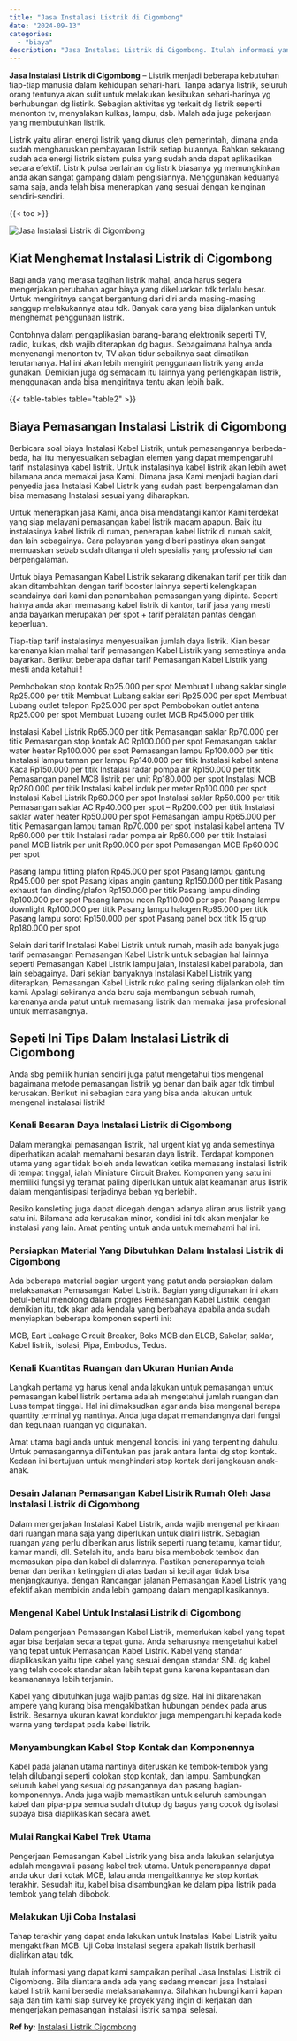 ```yaml
---
title: "Jasa Instalasi Listrik di Cigombong"
date: "2024-09-13"
categories: 
  - "biaya"
description: "Jasa Instalasi Listrik di Cigombong. Itulah informasi yang dapat kami sampaikan perihal Jasa Instalasi Listrik di Cigombong. Bila diantara anda ada yang seda..."
---
```


**Jasa Instalasi Listrik di Cigombong** – Listrik menjadi beberapa kebutuhan tiap-tiap manusia dalam kehidupan sehari-hari. Tanpa adanya listrik, seluruh orang tentunya akan sulit untuk melakukan kesibukan sehari-harinya yg berhubungan dg listirik. Sebagian aktivitas yg terkait dg listrik seperti menonton tv, menyalakan kulkas, lampu, dsb. Malah ada juga pekerjaan yang membutuhkan listrik.

Listrik yaitu aliran energi listrik yang diurus oleh pemerintah, dimana anda sudah mengharuskan pembayaran listrik setiap bulannya. Bahkan sekarang sudah ada energi listrik sistem pulsa yang sudah anda dapat aplikasikan secara efektif. Listrik pulsa berlainan dg listrik biasanya yg memungkinkan anda akan sangat gampang dalam pengisiannya. Menggunakan keduanya sama saja, anda telah bisa menerapkan yang sesuai dengan keinginan sendiri-sendiri.

{{< toc >}}

![Jasa Instalasi Listrik di Cigombong](/images/instalasi-listrik-murah39.png)

## Kiat Menghemat Instalasi Listrik di Cigombong

Bagi anda yang merasa tagihan listrik mahal, anda harus segera mengerjakan perubahan agar biaya yang dikeluarkan tdk terlalu besar. Untuk mengiritnya sangat bergantung dari diri anda masing-masing sanggup melakukannya atau tdk. Banyak cara yang bisa dijalankan untuk menghemat penggunaan listrik.

Contohnya dalam pengaplikasian barang-barang elektronik seperti TV, radio, kulkas, dsb wajib diterapkan dg bagus. Sebagaimana halnya anda menyenangi menonton tv, TV akan tidur sebaiknya saat dimatikan terutamanya. Hal ini akan lebih mengirit penggunaan listrik yang anda gunakan. Demikian juga dg semacam itu lainnya yang perlengkapan listrik, menggunakan anda bisa mengiritnya tentu akan lebih baik.

{{< table-tables table="table2" >}}

## Biaya Pemasangan Instalasi Listrik di Cigombong

Berbicara soal biaya Instalasi Kabel Listrik, untuk pemasangannya berbeda-beda, hal itu menyesuaikan sebagian elemen yang dapat mempengaruhi tarif instalasinya kabel listrik. Untuk instalasinya kabel listrik akan lebih awet bilamana anda memakai jasa Kami. Dimana jasa Kami menjadi bagian dari penyedia jasa Instalasi Kabel Listrik yang sudah pasti berpengalaman dan bisa memasang Instalasi sesuai yang diharapkan.

Untuk menerapkan jasa Kami, anda bisa mendatangi kantor Kami terdekat yang siap melayani pemasangan kabel listrik macam apapun. Baik itu instalasinya kabel listrik di rumah, penerapan kabel listrik di rumah sakit, dan lain sebagainya. Cara pelayanan yang diberi pastinya akan sangat memuaskan sebab sudah ditangani oleh spesialis yang professional dan berpengalaman.

Untuk biaya Pemasangan Kabel Listrik sekarang dikenakan tarif per titik dan akan ditambahkan dengan tarif booster lainnya seperti kelengkapan seandainya dari kami dan penambahan pemasangan yang dipinta. Seperti halnya anda akan memasang kabel listrik di kantor, tarif jasa yang mesti anda bayarkan merupakan per spot + tarif peralatan pantas dengan keperluan.

Tiap-tiap tarif instalasinya menyesuaikan jumlah daya listrik. Kian besar karenanya kian mahal tarif pemasangan Kabel Listrik yang semestinya anda bayarkan. Berikut beberapa daftar tarif Pemasangan Kabel Listrik yang mesti anda ketahui !

Pembobokan stop kontak Rp25.000 per spot Membuat Lubang saklar single Rp25.000 per titik Membuat Lubang saklar seri Rp25.000 per spot Membuat Lubang outlet telepon Rp25.000 per spot Pembobokan outlet antena Rp25.000 per spot Membuat Lubang outlet MCB Rp45.000 per titik

Instalasi Kabel Listrik Rp65.000 per titik Pemasangan saklar Rp70.000 per titik Pemasangan stop kontak AC Rp100.000 per spot Pemasangan saklar water heater Rp100.000 per spot Pemasangan lampu Rp100.000 per titik Instalasi lampu taman per lampu Rp140.000 per titik Instalasi kabel antena Kaca Rp150.000 per titik Instalasi radar pompa air Rp150.000 per titik Pemasangan panel MCB listrik per unit Rp180.000 per spot Instalasi MCB Rp280.000 per titik Instalasi kabel induk per meter Rp100.000 per spot Instalasi Kabel Listrik Rp60.000 per spot Instalasi saklar Rp50.000 per titik Pemasangan saklar AC Rp40.000 per spot – Rp200.000 per titik Instalasi saklar water heater Rp50.000 per spot Pemasangan lampu Rp65.000 per titik Pemasangan lampu taman Rp70.000 per spot Instalasi kabel antena TV Rp60.000 per titik Instalasi radar pompa air Rp60.000 per titik Instalasi panel MCB listrik per unit Rp90.000 per spot Pemasangan MCB Rp60.000 per spot

Pasang lampu fitting plafon Rp45.000 per spot Pasang lampu gantung Rp45.000 per spot Pasang kipas angin gantung Rp150.000 per titik Pasang exhaust fan dinding/plafon Rp150.000 per titik Pasang lampu dinding Rp100.000 per spot Pasang lampu neon Rp110.000 per spot Pasang lampu downlight Rp100.000 per titik Pasang lampu halogen Rp95.000 per titik Pasang lampu sorot Rp150.000 per spot Pasang panel box titik 15 grup Rp180.000 per spot

Selain dari tarif Instalasi Kabel Listrik untuk rumah, masih ada banyak juga tarif pemasangan Pemasangan Kabel Listrik untuk sebagian hal lainnya seperti Pemasangan Kabel Listrik lampu jalan, Instalasi kabel parabola, dan lain sebagainya. Dari sekian banyaknya Instalasi Kabel Listrik yang diterapkan, Pemasangan Kabel Listrik ruko paling sering dijalankan oleh tim kami. Apalagi sekiranya anda baru saja membangun sebuah rumah, karenanya anda patut untuk memasang listrik dan memakai jasa profesional untuk memasangnya.

## Sepeti Ini Tips Dalam Instalasi Listrik di Cigombong


Anda sbg pemilik hunian sendiri juga patut mengetahui tips mengenal bagaimana metode pemasangan listrik yg benar dan baik agar tdk timbul kerusakan. Berikut ini sebagian cara yang bisa anda lakukan untuk mengenal instalasai listrik!

### Kenali Besaran Daya Instalasi Listrik di Cigombong

Dalam merangkai pemasangan listrik, hal urgent kiat yg anda semestinya diperhatikan adalah memahami besaran daya listrik. Terdapat komponen utama yang agar tidak boleh anda lewatkan ketika memasang instalasi listrik di tempat tinggal, ialah Miniature Circuit Braker. Komponen yang satu ini memiliki fungsi yg teramat paling diperlukan untuk alat keamanan arus listrik dalam mengantisipasi terjadinya beban yg berlebih.

Resiko konsleting juga dapat dicegah dengan adanya aliran arus listrik yang satu ini. Bilamana ada kerusakan minor, kondisi ini tdk akan menjalar ke instalasi yang lain. Amat penting untuk anda untuk memahami hal ini.

### Persiapkan Material Yang Dibutuhkan Dalam Instalasi Listrik di Cigombong

Ada beberapa material bagian urgent yang patut anda persiapkan dalam melaksanakan Pemasangan Kabel Listrik. Bagian yang digunakan ini akan betul-betul menolong dalam progres Pemasangan Kabel Listrik. dengan demikian itu, tdk akan ada kendala yang berbahaya apabila anda sudah menyiapkan beberapa komponen seperti ini:

MCB, Eart Leakage Circuit Breaker, Boks MCB dan ELCB, Sakelar, saklar, Kabel listrik, Isolasi, Pipa, Embodus, Tedus.

### Kenali Kuantitas Ruangan dan Ukuran Hunian Anda

Langkah pertama yg harus kenal anda lakukan untuk pemasangan untuk pemasangan kabel listrik pertama adalah mengetahui jumlah ruangan dan Luas tempat tinggal. Hal ini dimaksudkan agar anda bisa mengenal berapa quantity terminal yg nantinya. Anda juga dapat memandangnya dari fungsi dan kegunaan ruangan yg digunakan.

Amat utama bagi anda untuk mengenal kondisi ini yang terpenting dahulu. Untuk pemasangannya diTentukan pas jarak antara lantai dg stop kontak. Kedaan ini bertujuan untuk menghindari stop kontak dari jangkauan anak-anak.

### Desain Jalanan Pemasangan Kabel Listrik Rumah Oleh Jasa Instalasi Listrik di Cigombong

Dalam mengerjakan Instalasi Kabel Listrik, anda wajib mengenal perkiraan dari ruangan mana saja yang diperlukan untuk dialiri listrik. Sebagian ruangan yang perlu diberikan arus listrik seperti ruang tetamu, kamar tidur, kamar mandi, dll. Setelah itu, anda baru bisa membobok tembok dan memasukan pipa dan kabel di dalamnya. Pastikan penerapannya telah benar dan berikan ketinggian di atas badan si kecil agar tidak bisa menjangkaunya. dengan Rancangan jalanan Pemasangan Kabel Listrik yang efektif akan membikin anda lebih gampang dalam mengaplikasikannya.

### Mengenal Kabel Untuk Instalasi Listrik di Cigombong

Dalam pengerjaan Pemasangan Kabel Listrik, memerlukan kabel yang tepat agar bisa berjalan secara tepat guna. Anda seharusnya mengetahui kabel yang tepat untuk Pemasangan Kabel Listrik. Kabel yang standar diaplikasikan yaitu tipe kabel yang sesuai dengan standar SNI. dg kabel yang telah cocok standar akan lebih tepat guna karena kepantasan dan keamanannya lebih terjamin.

Kabel yang dibutuhkan juga wajib pantas dg size. Hal ini dikarenakan ampere yang kurang bisa mengakibatkan hubungan pendek pada arus listrik. Besarnya ukuran kawat konduktor juga mempengaruhi kepada kode warna yang terdapat pada kabel listrik.

### Menyambungkan Kabel Stop Kontak dan Komponennya

Kabel pada jalanan utama nantinya diteruskan ke tembok-tembok yang telah dilubangi seperti colokan stop kontak, dan lampu. Sambungkan seluruh kabel yang sesuai dg pasangannya dan pasang bagian-komponennya. Anda juga wajib memastikan untuk seluruh sambungan kabel dan pipa-pipa semua sudah ditutup dg bagus yang cocok dg isolasi supaya bisa diaplikasikan secara awet.

### Mulai Rangkai Kabel Trek Utama

Pengerjaan Pemasangan Kabel Listrik yang bisa anda lakukan selanjutya adalah mengawali pasang kabel trek utama. Untuk penerapannya dapat anda ukur dari kotak MCB, lalau anda mengaitkannya ke stop kontak terakhir. Sesudah itu, kabel bisa disambungkan ke dalam pipa listrik pada tembok yang telah dibobok.

### Melakukan Uji Coba Instalasi

Tahap terakhir yang dapat anda lakukan untuk Instalasi Kabel Listrik yaitu mengaktifkan MCB. Uji Coba Instalasi segera apakah listrik berhasil dialirkan atau tdk.

Itulah informasi yang dapat kami sampaikan perihal Jasa Instalasi Listrik di Cigombong. Bila diantara anda ada yang sedang mencari jasa Instalasi kabel listrik kami bersedia melaksanakannya. Silahkan hubungi kami kapan saja dan tim kami siap survey ke proyek yang ingin di kerjakan dan mengerjakan pemasangan instalasi listrik sampai selesai.

**Ref by:** [Instalasi Listrik Cigombong](https://id.wikipedia.org/wiki/Instalasi)
